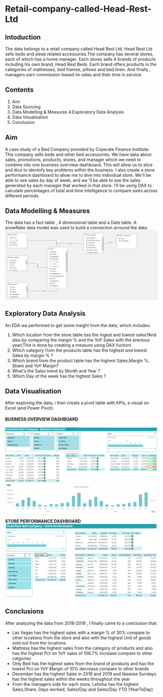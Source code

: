 # Retail-company-called-Head-Rest-Ltd

## Intoduction
The data belongs to a retail company called Head Rest Ltd. Head Rest Ltd sells beds and sleep related accessories.The company has several stores, each of which has a home manager. Each stores sells 4 brands of products including his own brand, Head Rest Beds. Each brand offers products in the categories of mattresses, bed frames, pillows and bed linen. And finally , managers earn commission based on sales and their time in service.

## Contents
1. Aim
2. Data Sourcing
3. Data Modelling  & Measures
4.Exploratory Data Analysis
5. Data Visualisation
6. Conclusion

## Aim
A case study of a Bed Company provided by Coperate Finance Institute. This company sells beds and other bed accessories. We have data about sales, promotions, products, stores, and manager which we need to combine into one business overview dashboard. This will allow us to slice and dice to identofy key problems within the business. I also create a store performance dashboard to allow me to dive into individual store. We'll be able to see sales by day of week, and we 'll be  able to see the sales generated by each manager that worked in that store. I'll be using DAX to calculate percentages of total and time intelligence to compare sales across different periods.

## Data Modelling & Measures
The data has a fact table , 4 dimensional table and a Date table. A snowflake data model was used to build a connection arround the data.
![](Dashboard&Dataset/datamodelexcel.png)

## Exploratory Data Analysis
An EDA wa performed to get some insight from the data, which includes:
1. Which location from the store table has the higest and lowest sales?And also by comparing the margin % and the YoY Sales with the previous year(This is done by creating a measure using DAX fuction)
2. Which category from the products table has the highest and lowest Sales by margin % ?
3. Which brand from the product table has the highest Sales,Margin %, Share and YoY Margin?
4. What's the Sales trend by Month and Year ?
5.  Which Day of the week has the highest Sales ?
## Data Visualisation
After exploring the data, i then create a pivot table with KPIs, a visual on Excel (and Power Pivot):

#### **BUSINESS OVERVIEW DASHBOARD**
![](Dashboard&Dataset/BusinessoverviewDash.png)

**STORE PERFORMANCE DASHBOARD**
![](Dashboard&Dataset/SToreperformance.png)
## Conclusions
After analyzing the data from 2018-2019 , I finally came to a conclusion that:
- Las Vegas has the highest sales with a margin % of 30% compare to other locations from the store and also with the highest Unit of goods sold out from the locations
- Mattress has the highest sales from the category of products and also has the highest Pct on YoY sales of 106.7% increase compare to other catgories
- Only Bed has the highest sales from the brand of products and has the lowest Pct on YoY Margin of 10% decrease compare to other brands
- December has the highest Sales in 2018 and 2019 and likewise Sundays has the highest sales within the weeks throughout the year
- From the managers side for each store, Letisha has the highest Sales,Share, Days worked,  Sales/Day and Sales/Day YTD (YearToDay)
